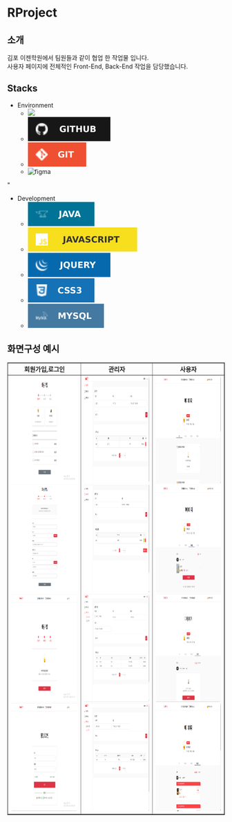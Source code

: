 # RProject
<h2>소개</h2>
    김포 이젠학원에서 팀원들과 같이 협업 한 작업물 입니다.
    <br>사용자 페이지에 전체적인 Front-End, Back-End 작업을 담당했습니다.

<h2>Stacks </h2>

+ Environment
    *  <img src="https://img.shields.io/badge/Spring-6DB33F?style=for-the-badge&logo=spring&logoColor=white">
    *  <img src="https://github.com/parkhongjoon/RProject/blob/main/img/github.svg" alt="github">
    *  <img src="https://github.com/parkhongjoon/RProject/blob/main/img/git.svg" alt="git">
    *  <img src="https://img.shields.io/badge/Figma-F24E1E?style=for-the-badge&logo=figma&logoColor=white" alt="figma">
    
"
+ Development
    * <img src="https://github.com/parkhongjoon/RProject/blob/main/img/java.svg" alt="java">
    * <img src="https://github.com/parkhongjoon/RProject/blob/main/img/js.svg" alt="js">
    * <img src="https://github.com/parkhongjoon/RProject/blob/main/img/jq.svg" alt="jq">
    * <img src="https://github.com/parkhongjoon/RProject/blob/main/img/css.svg" alt="css">
    * <img src="https://github.com/parkhongjoon/RProject/blob/main/img/sql.svg" alt="sql">

<div>
    <h2>화면구성 예시</h2>
    <table border="1" align="center">
        <thead>
            <tr>
                <th align="center">회원가입,로그인</th>
                <th align="center">관리자</th>
                <th align="center">사용자</th>
            </tr>
        </thead>
        <tbody>
            <tr>
                <td align="center">
                    <img src="https://github.com/parkhongjoon/RProject/blob/main/img/회원가입1.png" width="1250" height="250" alt="회원가입1">
                    <img src="https://github.com/parkhongjoon/RProject/blob/main/img/회원가입2.png" width="1250" height="250" alt="회원가입2">
                    <img src="https://github.com/parkhongjoon/RProject/blob/main/img/회원가입3.png" width="1250" height="250" alt="회원가입3">
                    <img src="https://github.com/parkhongjoon/RProject/blob/main/img/로그인1.png" width="1250" height="250" alt="로그인1">
                </td>
                <td align="center">
                    <img src="https://github.com/parkhongjoon/RProject/blob/main/img/관리자1.png" width="1250" height="250" alt="관리자1">
                    <img src="https://github.com/parkhongjoon/RProject/blob/main/img/관리자2.png" width="1250" height="250" alt="관리자2">
                    <img src="https://github.com/parkhongjoon/RProject/blob/main/img/관리자3.png" width="1250" height="250" alt="관리자3">
                    <img src="https://github.com/parkhongjoon/RProject/blob/main/img/관리자4.png" width="1250" height="250" alt="관리자4">
                </td>
                <td align="center">
                    <img src="https://github.com/parkhongjoon/RProject/blob/main/img/사용자1.png" width="1250" height="250" alt="사용자1">
                    <img src="https://github.com/parkhongjoon/RProject/blob/main/img/사용자3.png" width="1250" height="250" alt="사용자3">
                    <img src="https://github.com/parkhongjoon/RProject/blob/main/img/사용자4 예약없음.png" width="1250" height="250" alt="사용자4 예약없음">
                    <img src="https://github.com/parkhongjoon/RProject/blob/main/img/사용자4 예약 유.png" width="1250" height="250" alt="사용자4 예약 유">
                </td>
            </tr>
        </tbody>
    </table>
</div>

